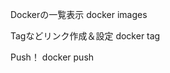 Dockerの一覧表示
docker images

Tagなどリンク作成＆設定
docker tag <image-id> <repository>

Push！
docker push <repository>